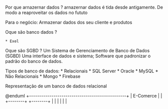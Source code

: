 Por que arnazernar dados ?
 arnazernar dados é tida desde antigamente. De modo a reaproveitar os dados no fututo

Para o negócio:
    Armazenar dados dos seu cliente e produtos 

Oque são banco dados ?
    
    * Exel 

Oque são SGBD ?
    Um Sistema de Gerenciamento de Banco de Dados (SGBD) 
    Uma interface de dados e sistema;
    Software que padronizar o padrão do banco de dados.


Tipos de banco de dados:
    * Relacionais
        * SQL Server
        * Oracle
        * MySQL
    * Não Relacionais
        * Mongo
        * Firebase

Representação de um banco de dados relacional



@enduml
+------------------------------------------------+
| E-Comerce                                      |
|  +--------+                 +--------+         |
|
|
|
|
|
